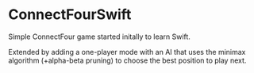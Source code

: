 # ConnectFourSwift
Simple ConnectFour game started initally to learn Swift.

Extended by adding a one-player mode with an AI that uses the minimax algorithm (+alpha-beta pruning) to choose the best position to play next.

